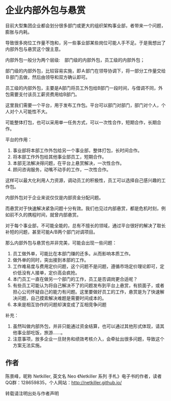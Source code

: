 企业内部外包与悬赏
=====

目前大型集团企业都会划分很多部门或更大的组织架构事业部，者带来一个问题，膨胀与内耗。

导致很多岗位工作量不饱和，另一些事业部某些岗位可能人手不足。于是我想出了内部外包与悬赏这个馊主意。

内部外包一般分为两个层级:　部门级的内部外包，员工级的内部外包；

部门级的内部外包，比较容易实施，即Ａ部门在领导协调下，将一部分工作量交给Ｂ部门去做，然后由领导和双方确认即可。

员工级的内部外包，主要是A部门将员工外包给B部门一段时间，与借调不同，外包需要支付该员工薪资费用给B部门。

这里我们需要一个平台，用于发布工作包。平台可以部门对部门，部门对个人，个人对个人可能性不大。

可能整体打包，也可以采用单一任务方式，可以一次性合作，短期合作，长期合作。

平台的作用：

1. 事业部将本部工作外包给另一个事业部，整体打包，长时间合作。
1. 将本部工作外包给其他事业部员工，短期合作。
1. 本部无法解决得问题，在平台上悬赏解决，一次性合作。
1. 顾问咨询服务，动嘴不动手的工作，一次性合作。

这样可以最大化利用人力资源，调动员工的积极性，员工可以选择自己感兴趣的工作包。

内部外包对于企业来说仅仅是内部资金分配问题。

而悬赏对于快速解决紧急问题十分有效。我们也见过内部悬赏，都是危机时刻，例如前不久的携程时间，就曾内部悬赏。

对于每个事业部，不可能全能的，总有不擅长的领域，通过平台很好的解决了取长补短的问题，甚至可能A/B两个部门对调项目。

那么内部外包与悬赏也并非完美，可能会出现一些问题：

1. 员工做外单，可能比在本部门赚的还多。从而影响本质工作。
1. 做外单的同时，突出接到本部的工作。
1. 工作难易度与费用定价问题，这个问题不是问题，遵循市场定价理论即可，定价低没有人接单，定价高会疯抢。
1. 本门员工一直在做另一个部门的工作，员工是否调岗更合适呢？ 
1. 有些员工可能认为将自己解决不了的问题发布到平台上悬赏，有损面子，或者担心公司怀疑自己的能力有问题。这里要做好员工的工作，悬赏是为了快速解决问题，自己摸索解决难题是需要时间成本的。
1. 本来是相互协作的问题却演变成了互相竞争问题

补充：
1. 虽然叫做内部外包，并非只能通过资金结算，也可以通过其他形式体现，请其他事业部吃饭，旅游......。
1. 注意事项，放多企业一旦财务和绩效考核介入，会牵扯出很多问题，导致这个方案无法实施。


作者
-----
陈景峰，昵称 Netkiller, 英文名 Neo 《Netkiller 系列 手札》电子书的作者，读者QQ群：128659835，个人网站：http://netkiller.github.io/

转载请注明出处与作者声明
